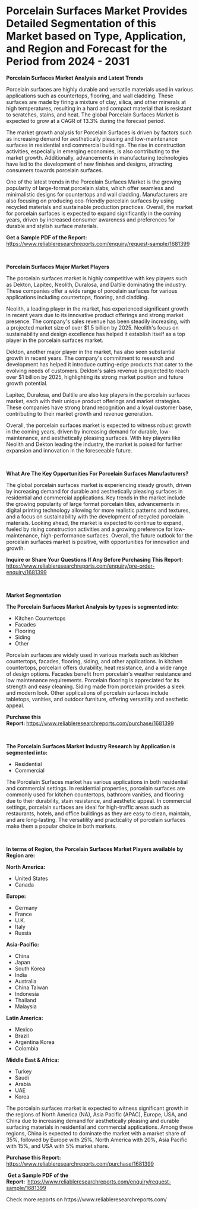 <p><h1>Porcelain Surfaces Market Provides Detailed Segmentation of this Market based on Type, Application, and Region and Forecast for the Period from 2024 - 2031</h1></p><p><strong>Porcelain Surfaces Market Analysis and Latest Trends</strong></p>
<p><p>Porcelain surfaces are highly durable and versatile materials used in various applications such as countertops, flooring, and wall cladding. These surfaces are made by firing a mixture of clay, silica, and other minerals at high temperatures, resulting in a hard and compact material that is resistant to scratches, stains, and heat. The global Porcelain Surfaces Market is expected to grow at a CAGR of 13.3% during the forecast period.</p><p>The market growth analysis for Porcelain Surfaces is driven by factors such as increasing demand for aesthetically pleasing and low-maintenance surfaces in residential and commercial buildings. The rise in construction activities, especially in emerging economies, is also contributing to the market growth. Additionally, advancements in manufacturing technologies have led to the development of new finishes and designs, attracting consumers towards porcelain surfaces.</p><p>One of the latest trends in the Porcelain Surfaces Market is the growing popularity of large-format porcelain slabs, which offer seamless and minimalistic designs for countertops and wall cladding. Manufacturers are also focusing on producing eco-friendly porcelain surfaces by using recycled materials and sustainable production practices. Overall, the market for porcelain surfaces is expected to expand significantly in the coming years, driven by increased consumer awareness and preferences for durable and stylish surface materials.</p></p>
<p><strong>Get a Sample PDF of the Report:&nbsp;</strong> <a href="https://www.reliableresearchreports.com/enquiry/request-sample/1681399">https://www.reliableresearchreports.com/enquiry/request-sample/1681399</a></p>
<p>&nbsp;</p>
<p><strong>Porcelain Surfaces Major Market Players</strong></p>
<p><p>The porcelain surfaces market is highly competitive with key players such as Dekton, Lapitec, Neolith, Duralosa, and Daltile dominating the industry. These companies offer a wide range of porcelain surfaces for various applications including countertops, flooring, and cladding.</p><p>Neolith, a leading player in the market, has experienced significant growth in recent years due to its innovative product offerings and strong market presence. The company's sales revenue has been steadily increasing, with a projected market size of over $1.5 billion by 2025. Neolith's focus on sustainability and design excellence has helped it establish itself as a top player in the porcelain surfaces market.</p><p>Dekton, another major player in the market, has also seen substantial growth in recent years. The company's commitment to research and development has helped it introduce cutting-edge products that cater to the evolving needs of customers. Dekton's sales revenue is projected to reach over $1 billion by 2025, highlighting its strong market position and future growth potential.</p><p>Lapitec, Duralosa, and Daltile are also key players in the porcelain surfaces market, each with their unique product offerings and market strategies. These companies have strong brand recognition and a loyal customer base, contributing to their market growth and revenue generation.</p><p>Overall, the porcelain surfaces market is expected to witness robust growth in the coming years, driven by increasing demand for durable, low-maintenance, and aesthetically pleasing surfaces. With key players like Neolith and Dekton leading the industry, the market is poised for further expansion and innovation in the foreseeable future.</p></p>
<p>&nbsp;</p>
<p><strong>What Are The Key Opportunities For Porcelain Surfaces Manufacturers?</strong></p>
<p><p>The global porcelain surfaces market is experiencing steady growth, driven by increasing demand for durable and aesthetically pleasing surfaces in residential and commercial applications. Key trends in the market include the growing popularity of large format porcelain tiles, advancements in digital printing technology allowing for more realistic patterns and textures, and a focus on sustainability with the development of recycled porcelain materials. Looking ahead, the market is expected to continue to expand, fueled by rising construction activities and a growing preference for low-maintenance, high-performance surfaces. Overall, the future outlook for the porcelain surfaces market is positive, with opportunities for innovation and growth.</p></p>
<p><strong>Inquire or Share Your Questions If Any Before Purchasing This Report:</strong> <a href="https://www.reliableresearchreports.com/enquiry/pre-order-enquiry/1681399">https://www.reliableresearchreports.com/enquiry/pre-order-enquiry/1681399</a></p>
<p>&nbsp;</p>
<p><strong>Market Segmentation</strong></p>
<p><strong>The Porcelain Surfaces Market Analysis by types is segmented into:</strong></p>
<p><ul><li>Kitchen Countertops</li><li>Facades</li><li>Flooring</li><li>Siding</li><li>Other</li></ul></p>
<p><p>Porcelain surfaces are widely used in various markets such as kitchen countertops, facades, flooring, siding, and other applications. In kitchen countertops, porcelain offers durability, heat resistance, and a wide range of design options. Facades benefit from porcelain's weather resistance and low maintenance requirements. Porcelain flooring is appreciated for its strength and easy cleaning. Siding made from porcelain provides a sleek and modern look. Other applications of porcelain surfaces include tabletops, vanities, and outdoor furniture, offering versatility and aesthetic appeal.</p></p>
<p><strong>Purchase this Report:&nbsp;</strong><a href="https://www.reliableresearchreports.com/purchase/1681399">https://www.reliableresearchreports.com/purchase/1681399</a></p>
<p>&nbsp;</p>
<p><strong>The Porcelain Surfaces Market Industry Research by Application is segmented into:</strong></p>
<p><ul><li>Residential</li><li>Commercial</li></ul></p>
<p><p>The Porcelain Surfaces market has various applications in both residential and commercial settings. In residential properties, porcelain surfaces are commonly used for kitchen countertops, bathroom vanities, and flooring due to their durability, stain resistance, and aesthetic appeal. In commercial settings, porcelain surfaces are ideal for high-traffic areas such as restaurants, hotels, and office buildings as they are easy to clean, maintain, and are long-lasting. The versatility and practicality of porcelain surfaces make them a popular choice in both markets.</p></p>
<p>&nbsp;</p>
<p><strong>In terms of Region, the Porcelain Surfaces Market Players available by Region are:</strong></p>
<p>
    <p> <strong> North America: </strong>
        <ul>
            <li>United States</li>
            <li>Canada</li>
        </ul>
        </p> 
    <p> <strong> Europe: </strong>
        <ul>
            <li>Germany</li>
            <li>France</li>
            <li>U.K.</li>
            <li>Italy</li>
            <li>Russia</li>
        </ul>
        </p> 
    <p> <strong> Asia-Pacific: </strong>
        <ul>
            <li>China</li>
            <li>Japan</li>
            <li>South Korea</li>
            <li>India</li>
            <li>Australia</li>
            <li>China Taiwan</li>
            <li>Indonesia</li>
            <li>Thailand</li>
            <li>Malaysia</li>
        </ul>
        </p> 
    <p> <strong> Latin America: </strong>
        <ul>
            <li>Mexico</li>
            <li>Brazil</li>
            <li>Argentina Korea</li>
            <li>Colombia</li>
        </ul>
        </p> 
    <p> <strong> Middle East & Africa: </strong>
        <ul>
            <li>Turkey</li>
            <li>Saudi</li>
            <li>Arabia</li>
            <li>UAE</li>
            <li>Korea</li>
        </ul>
    </p>
    </p>
<p><p>The porcelain surfaces market is expected to witness significant growth in the regions of North America (NA), Asia Pacific (APAC), Europe, USA, and China due to increasing demand for aesthetically pleasing and durable surfacing materials in residential and commercial applications. Among these regions, China is expected to dominate the market with a market share of 35%, followed by Europe with 25%, North America with 20%, Asia Pacific with 15%, and USA with 5% market share.</p></p>
<p><strong>Purchase this Report: </strong><a href="https://www.reliableresearchreports.com/purchase/1681399">https://www.reliableresearchreports.com/purchase/1681399</a></p>
<p>&nbsp;<strong>Get a Sample PDF of the Report:&nbsp;&nbsp;</strong><a href="https://www.reliableresearchreports.com/enquiry/request-sample/1681399">https://www.reliableresearchreports.com/enquiry/request-sample/1681399</a></p>
<p><strong></strong></p>
<p>Check more reports on https://www.reliableresearchreports.com/</p>